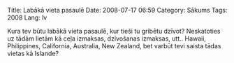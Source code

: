Title: Labākā vieta pasaulē
Date: 2008-07-17 06:59
Category: Sākums
Tags: 2008
Lang: lv

Kura tev būtu labākā vieta pasaulē, kur tieši tu gribētu dzīvot? Neskatoties uz tādām lietām kā ceļa izmaksas, dzīvošanas izmaksas, utt.. Hawaii, Philippines, California, Australia, New Zealand, bet varbūt tevi saista tādas vietas kā Islande?
